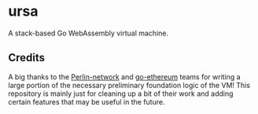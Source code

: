 # ursa

A stack-based Go WebAssembly virtual machine.

## Credits

A big thanks to the [Perlin-network](https://github.com/perlin-network) and [go-ethereum](https://github.com/ethereum/go-ethereum) teams for writing a large portion of the necessary preliminary foundation logic of the VM! This repository is mainly just for cleaning up a bit of their work and adding certain features that may be useful in the future.
